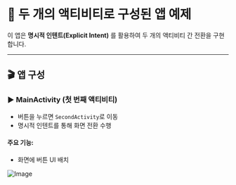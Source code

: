 # 📱 두 개의 액티비티로 구성된 앱 예제

이 앱은 **명시적 인텐트(Explicit Intent)** 를 활용하여 두 개의 액티비티 간 전환을 구현합니다.

---

## 🎬 앱 구성

### ▶ MainActivity (첫 번째 액티비티)
- 버튼을 누르면 `SecondActivity`로 이동
- 명시적 인텐트를 통해 화면 전환 수행

#### 주요 기능:
- 화면에 버튼 UI 배치

![Image](https://github.com/user-attachments/assets/f98d58d7-012f-49d0-9205-5d84d6c15e06)
